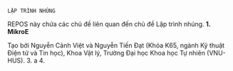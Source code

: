 `LẬP TRÌNH NHÚNG`

REPOS này chứa các chủ đề liên quan đến chủ đề Lập trình nhúng.
**1. MikroE**

   Tạo bởi Nguyễn Cảnh Việt và Nguyễn Tiến Đạt (Khóa K65, ngành Kỹ thuật Điện tử và Tin học), Khoa Vật lý, Trường Đại học Khoa học Tự nhiên (VNU-HUS).
3. a
4. 

